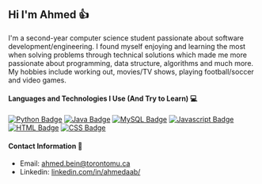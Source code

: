 ## Hi I'm Ahmed 👍
<!-- <img src="https://user-images.githubusercontent.com/1303154/88677602-1635ba80-d120-11ea-84d8-d263ba5fc3c0.gif" width="28px" alt="hi"> -->

I'm a second-year computer science student passionate about software development/engineering. I found myself enjoying and learning the most when solving problems through technical solutions which made me more passionate about programming, data structure, algorithms and much more. My hobbies include working out, movies/TV shows, playing football/soccer and video games.



#### Languages and Technologies I Use (And Try to Learn) 💻
[![Python Badge](https://img.shields.io/badge/python%20-%2314354C.svg?&style=for-the-badge&logo=python&logoColor=white)](#)
[![Java Badge](https://img.shields.io/badge/Java-ED8B00?style=for-the-badge&logo=openjdk&logoColor=white)](#) 
[![MySQL Badge](https://img.shields.io/badge/SQLite-07405E?style=for-the-badge&logo=sqlite&logoColor=white)](#)
[![Javascript Badge](https://img.shields.io/badge/javascript%20-%23323330.svg?&style=for-the-badge&logo=javascript&logoColor=%23F7DF1E)](#)
[![HTML Badge](https://img.shields.io/badge/html5%20-%23E34F26.svg?&style=for-the-badge&logo=html5&logoColor=white)](#)
[![CSS Badge](https://img.shields.io/badge/css3%20-%231572B6.svg?&style=for-the-badge&logo=css3&logoColor=white)](#)



#### Contact Information 🔰
- Email: <a href="mailto:ahmed.bein@torontomu.ca">ahmed.bein@torontomu.ca</a> 
- Linkedin: [linkedin.com/in/ahmedaab/](https://www.linkedin.com/in/ahmedaab/)

<!--
#### Currently Doing...
- Final Exams...
--!>

<!--
Secret Message: Do you have any movies/tv shows you would like to recommend? Send an email!
--!>
